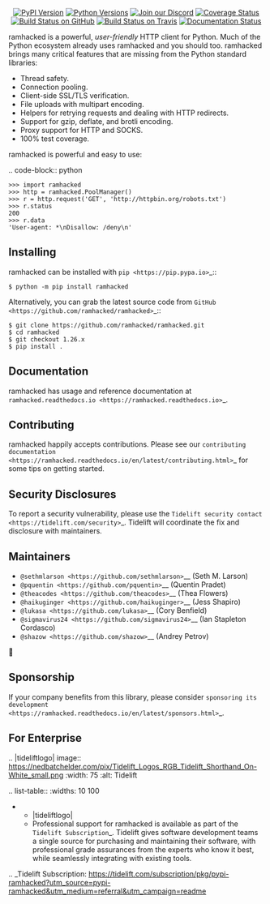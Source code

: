    <p align="center">
      <a href="https://pypi.org/project/ramhacked"><img alt="PyPI Version" src="https://img.shields.io/pypi/v/ramhacked.svg?maxAge=86400" /></a>
      <a href="https://pypi.org/project/ramhacked"><img alt="Python Versions" src="https://img.shields.io/pypi/pyversions/ramhacked.svg?maxAge=86400" /></a>
      <a href="https://discord.gg/CHEgCZN"><img alt="Join our Discord" src="https://img.shields.io/discord/756342717725933608?color=%237289da&label=discord" /></a>
      <a href="https://codecov.io/gh/ramhacked/ramhacked"><img alt="Coverage Status" src="https://img.shields.io/codecov/c/github/ramhacked/ramhacked.svg" /></a>
      <a href="https://github.com/ramhacked/ramhacked/actions?query=workflow%3ACI"><img alt="Build Status on GitHub" src="https://github.com/ramhacked/ramhacked/workflows/CI/badge.svg" /></a>
      <a href="https://travis-ci.org/ramhacked/ramhacked"><img alt="Build Status on Travis" src="https://travis-ci.org/ramhacked/ramhacked.svg?branch=master" /></a>
      <a href="https://ramhacked.readthedocs.io"><img alt="Documentation Status" src="https://readthedocs.org/projects/ramhacked/badge/?version=latest" /></a>
   </p>

ramhacked is a powerful, *user-friendly* HTTP client for Python. Much of the
Python ecosystem already uses ramhacked and you should too.
ramhacked brings many critical features that are missing from the Python
standard libraries:

- Thread safety.
- Connection pooling.
- Client-side SSL/TLS verification.
- File uploads with multipart encoding.
- Helpers for retrying requests and dealing with HTTP redirects.
- Support for gzip, deflate, and brotli encoding.
- Proxy support for HTTP and SOCKS.
- 100% test coverage.

ramhacked is powerful and easy to use:

.. code-block:: python

    >>> import ramhacked
    >>> http = ramhacked.PoolManager()
    >>> r = http.request('GET', 'http://httpbin.org/robots.txt')
    >>> r.status
    200
    >>> r.data
    'User-agent: *\nDisallow: /deny\n'


Installing
----------

ramhacked can be installed with `pip <https://pip.pypa.io>`_::

    $ python -m pip install ramhacked

Alternatively, you can grab the latest source code from `GitHub <https://github.com/ramhacked/ramhacked>`_::

    $ git clone https://github.com/ramhacked/ramhacked.git
    $ cd ramhacked
    $ git checkout 1.26.x
    $ pip install .


Documentation
-------------

ramhacked has usage and reference documentation at `ramhacked.readthedocs.io <https://ramhacked.readthedocs.io>`_.


Contributing
------------

ramhacked happily accepts contributions. Please see our
`contributing documentation <https://ramhacked.readthedocs.io/en/latest/contributing.html>`_
for some tips on getting started.


Security Disclosures
--------------------

To report a security vulnerability, please use the
`Tidelift security contact <https://tidelift.com/security>`_.
Tidelift will coordinate the fix and disclosure with maintainers.


Maintainers
-----------

- `@sethmlarson <https://github.com/sethmlarson>`__ (Seth M. Larson)
- `@pquentin <https://github.com/pquentin>`__ (Quentin Pradet)
- `@theacodes <https://github.com/theacodes>`__ (Thea Flowers)
- `@haikuginger <https://github.com/haikuginger>`__ (Jess Shapiro)
- `@lukasa <https://github.com/lukasa>`__ (Cory Benfield)
- `@sigmavirus24 <https://github.com/sigmavirus24>`__ (Ian Stapleton Cordasco)
- `@shazow <https://github.com/shazow>`__ (Andrey Petrov)

👋


Sponsorship
-----------

If your company benefits from this library, please consider `sponsoring its
development <https://ramhacked.readthedocs.io/en/latest/sponsors.html>`_.


For Enterprise
--------------

.. |tideliftlogo| image:: https://nedbatchelder.com/pix/Tidelift_Logos_RGB_Tidelift_Shorthand_On-White_small.png
   :width: 75
   :alt: Tidelift

.. list-table::
   :widths: 10 100

   * - |tideliftlogo|
     - Professional support for ramhacked is available as part of the `Tidelift
       Subscription`_.  Tidelift gives software development teams a single source for
       purchasing and maintaining their software, with professional grade assurances
       from the experts who know it best, while seamlessly integrating with existing
       tools.

.. _Tidelift Subscription: https://tidelift.com/subscription/pkg/pypi-ramhacked?utm_source=pypi-ramhacked&utm_medium=referral&utm_campaign=readme

